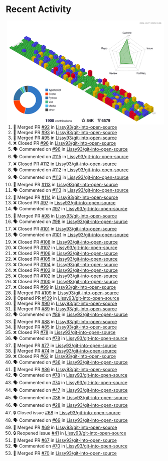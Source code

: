 # Recent Activity

<!-- Summary card -->
<a href="https://github.com/Lissy93/Lissy93/blob/master/METRICS.md">
  <img
    align="right"
    width="500"
    alt="Profile data, generated with yoshi389111/github-profile-3d-contrib"
    src="https://raw.githubusercontent.com/Lissy93/Lissy93/master/profile-3d-contrib/profile-gitblock.svg"
  />
</a>

<!--START_SECTION:activity-->
1. 🎉 Merged PR [#92](https://github.com/Lissy93/git-into-open-source/pull/92) in [Lissy93/git-into-open-source](https://github.com/Lissy93/git-into-open-source)
2. 🎉 Merged PR [#93](https://github.com/Lissy93/git-into-open-source/pull/93) in [Lissy93/git-into-open-source](https://github.com/Lissy93/git-into-open-source)
3. 🎉 Merged PR [#95](https://github.com/Lissy93/git-into-open-source/pull/95) in [Lissy93/git-into-open-source](https://github.com/Lissy93/git-into-open-source)
4. ❌ Closed PR [#96](https://github.com/Lissy93/git-into-open-source/pull/96) in [Lissy93/git-into-open-source](https://github.com/Lissy93/git-into-open-source)
5. 🗣 Commented on [#96](https://github.com/Lissy93/git-into-open-source/issues/96) in [Lissy93/git-into-open-source](https://github.com/Lissy93/git-into-open-source)
6. 🗣 Commented on [#115](https://github.com/Lissy93/git-into-open-source/issues/115) in [Lissy93/git-into-open-source](https://github.com/Lissy93/git-into-open-source)
7. ❌ Closed PR [#112](https://github.com/Lissy93/git-into-open-source/pull/112) in [Lissy93/git-into-open-source](https://github.com/Lissy93/git-into-open-source)
8. 🗣 Commented on [#112](https://github.com/Lissy93/git-into-open-source/issues/112) in [Lissy93/git-into-open-source](https://github.com/Lissy93/git-into-open-source)
9. 🗣 Commented on [#113](https://github.com/Lissy93/git-into-open-source/issues/113) in [Lissy93/git-into-open-source](https://github.com/Lissy93/git-into-open-source)
10. 🎉 Merged PR [#113](https://github.com/Lissy93/git-into-open-source/pull/113) in [Lissy93/git-into-open-source](https://github.com/Lissy93/git-into-open-source)
11. 🗣 Commented on [#113](https://github.com/Lissy93/git-into-open-source/issues/113) in [Lissy93/git-into-open-source](https://github.com/Lissy93/git-into-open-source)
12. 🎉 Merged PR [#114](https://github.com/Lissy93/git-into-open-source/pull/114) in [Lissy93/git-into-open-source](https://github.com/Lissy93/git-into-open-source)
13. ❌ Closed PR [#97](https://github.com/Lissy93/git-into-open-source/pull/97) in [Lissy93/git-into-open-source](https://github.com/Lissy93/git-into-open-source)
14. 🗣 Commented on [#97](https://github.com/Lissy93/git-into-open-source/issues/97) in [Lissy93/git-into-open-source](https://github.com/Lissy93/git-into-open-source)
15. 🎉 Merged PR [#98](https://github.com/Lissy93/git-into-open-source/pull/98) in [Lissy93/git-into-open-source](https://github.com/Lissy93/git-into-open-source)
16. 🗣 Commented on [#98](https://github.com/Lissy93/git-into-open-source/issues/98) in [Lissy93/git-into-open-source](https://github.com/Lissy93/git-into-open-source)
17. ❌ Closed PR [#101](https://github.com/Lissy93/git-into-open-source/pull/101) in [Lissy93/git-into-open-source](https://github.com/Lissy93/git-into-open-source)
18. 🗣 Commented on [#101](https://github.com/Lissy93/git-into-open-source/issues/101) in [Lissy93/git-into-open-source](https://github.com/Lissy93/git-into-open-source)
19. ❌ Closed PR [#108](https://github.com/Lissy93/git-into-open-source/pull/108) in [Lissy93/git-into-open-source](https://github.com/Lissy93/git-into-open-source)
20. ❌ Closed PR [#107](https://github.com/Lissy93/git-into-open-source/pull/107) in [Lissy93/git-into-open-source](https://github.com/Lissy93/git-into-open-source)
21. ❌ Closed PR [#106](https://github.com/Lissy93/git-into-open-source/pull/106) in [Lissy93/git-into-open-source](https://github.com/Lissy93/git-into-open-source)
22. ❌ Closed PR [#105](https://github.com/Lissy93/git-into-open-source/pull/105) in [Lissy93/git-into-open-source](https://github.com/Lissy93/git-into-open-source)
23. ❌ Closed PR [#104](https://github.com/Lissy93/git-into-open-source/pull/104) in [Lissy93/git-into-open-source](https://github.com/Lissy93/git-into-open-source)
24. ❌ Closed PR [#103](https://github.com/Lissy93/git-into-open-source/pull/103) in [Lissy93/git-into-open-source](https://github.com/Lissy93/git-into-open-source)
25. ❌ Closed PR [#102](https://github.com/Lissy93/git-into-open-source/pull/102) in [Lissy93/git-into-open-source](https://github.com/Lissy93/git-into-open-source)
26. ❌ Closed PR [#100](https://github.com/Lissy93/git-into-open-source/pull/100) in [Lissy93/git-into-open-source](https://github.com/Lissy93/git-into-open-source)
27. ❌ Closed PR [#99](https://github.com/Lissy93/git-into-open-source/pull/99) in [Lissy93/git-into-open-source](https://github.com/Lissy93/git-into-open-source)
28. 🎉 Merged PR [#109](https://github.com/Lissy93/git-into-open-source/pull/109) in [Lissy93/git-into-open-source](https://github.com/Lissy93/git-into-open-source)
29. 💪 Opened PR [#109](https://github.com/Lissy93/git-into-open-source/pull/109) in [Lissy93/git-into-open-source](https://github.com/Lissy93/git-into-open-source)
30. 🎉 Merged PR [#90](https://github.com/Lissy93/git-into-open-source/pull/90) in [Lissy93/git-into-open-source](https://github.com/Lissy93/git-into-open-source)
31. 🎉 Merged PR [#89](https://github.com/Lissy93/git-into-open-source/pull/89) in [Lissy93/git-into-open-source](https://github.com/Lissy93/git-into-open-source)
32. 🗣 Commented on [#89](https://github.com/Lissy93/git-into-open-source/issues/89) in [Lissy93/git-into-open-source](https://github.com/Lissy93/git-into-open-source)
33. 🎉 Merged PR [#88](https://github.com/Lissy93/git-into-open-source/pull/88) in [Lissy93/git-into-open-source](https://github.com/Lissy93/git-into-open-source)
34. 🎉 Merged PR [#85](https://github.com/Lissy93/git-into-open-source/pull/85) in [Lissy93/git-into-open-source](https://github.com/Lissy93/git-into-open-source)
35. ❌ Closed PR [#78](https://github.com/Lissy93/git-into-open-source/pull/78) in [Lissy93/git-into-open-source](https://github.com/Lissy93/git-into-open-source)
36. 🗣 Commented on [#78](https://github.com/Lissy93/git-into-open-source/issues/78) in [Lissy93/git-into-open-source](https://github.com/Lissy93/git-into-open-source)
37. 🎉 Merged PR [#77](https://github.com/Lissy93/git-into-open-source/pull/77) in [Lissy93/git-into-open-source](https://github.com/Lissy93/git-into-open-source)
38. 🎉 Merged PR [#74](https://github.com/Lissy93/git-into-open-source/pull/74) in [Lissy93/git-into-open-source](https://github.com/Lissy93/git-into-open-source)
39. ❌ Closed PR [#62](https://github.com/Lissy93/git-into-open-source/pull/62) in [Lissy93/git-into-open-source](https://github.com/Lissy93/git-into-open-source)
40. 🗣 Commented on [#36](https://github.com/Lissy93/git-into-open-source/issues/36) in [Lissy93/git-into-open-source](https://github.com/Lissy93/git-into-open-source)
41. 🎉 Merged PR [#86](https://github.com/Lissy93/git-into-open-source/pull/86) in [Lissy93/git-into-open-source](https://github.com/Lissy93/git-into-open-source)
42. 🗣 Commented on [#78](https://github.com/Lissy93/git-into-open-source/issues/78) in [Lissy93/git-into-open-source](https://github.com/Lissy93/git-into-open-source)
43. 🗣 Commented on [#74](https://github.com/Lissy93/git-into-open-source/issues/74) in [Lissy93/git-into-open-source](https://github.com/Lissy93/git-into-open-source)
44. 🗣 Commented on [#47](https://github.com/Lissy93/git-into-open-source/issues/47) in [Lissy93/git-into-open-source](https://github.com/Lissy93/git-into-open-source)
45. 🗣 Commented on [#36](https://github.com/Lissy93/git-into-open-source/issues/36) in [Lissy93/git-into-open-source](https://github.com/Lissy93/git-into-open-source)
46. 🗣 Commented on [#28](https://github.com/Lissy93/git-into-open-source/issues/28) in [Lissy93/git-into-open-source](https://github.com/Lissy93/git-into-open-source)
47. 🔒 Closed issue [#68](https://github.com/Lissy93/git-into-open-source/issues/68) in [Lissy93/git-into-open-source](https://github.com/Lissy93/git-into-open-source)
48. 🗣 Commented on [#69](https://github.com/Lissy93/git-into-open-source/issues/69) in [Lissy93/git-into-open-source](https://github.com/Lissy93/git-into-open-source)
49. 🎉 Merged PR [#69](https://github.com/Lissy93/git-into-open-source/pull/69) in [Lissy93/git-into-open-source](https://github.com/Lissy93/git-into-open-source)
50. 🔒 Reopened issue [#41](https://github.com/Lissy93/git-into-open-source/issues/41) in [Lissy93/git-into-open-source](https://github.com/Lissy93/git-into-open-source)
51. 🎉 Merged PR [#67](https://github.com/Lissy93/git-into-open-source/pull/67) in [Lissy93/git-into-open-source](https://github.com/Lissy93/git-into-open-source)
52. 🗣 Commented on [#70](https://github.com/Lissy93/git-into-open-source/issues/70) in [Lissy93/git-into-open-source](https://github.com/Lissy93/git-into-open-source)
53. 🎉 Merged PR [#70](https://github.com/Lissy93/git-into-open-source/pull/70) in [Lissy93/git-into-open-source](https://github.com/Lissy93/git-into-open-source)
<!--END_SECTION:activity-->
